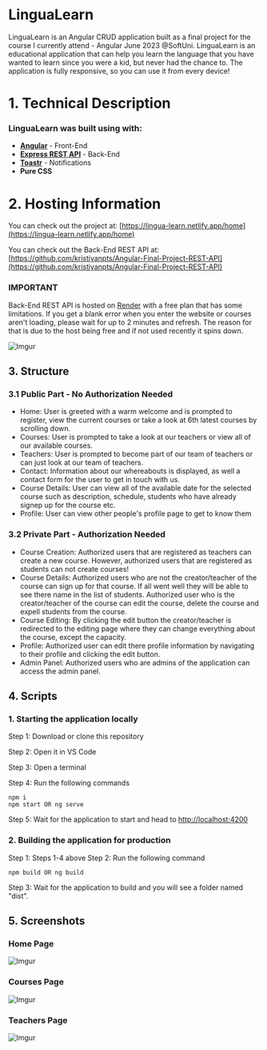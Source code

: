 
# LinguaLearn

LinguaLearn is an Angular CRUD application built as a final project for the course I currently attend - Angular June 2023 @SoftUni. LinguaLearn is an educational application that can help you learn the language that you have wanted to learn since you were a kid, but never had the chance to. The application is fully responsive, so you can use it from every device!

# 1. Technical Description

### LinguaLearn was built using with:  
- [**Angular**](https://angular.io/) - Front-End
- [**Express REST API**](https://expressjs.com/) - Back-End
- [**Toastr**](https://www.npmjs.com/package/ngx-toastr) - Notifications
- **Pure CSS**

# 2. Hosting Information
You can check out the project at: [https://lingua-learn.netlify.app/home](https://lingua-learn.netlify.app/home)

You can check out the Back-End REST API at: [https://github.com/kristiyanpts/Angular-Final-Project-REST-API](https://github.com/kristiyanpts/Angular-Final-Project-REST-API)

### IMPORTANT

Back-End REST API is hosted on [Render](https://render.com/) with a free plan that has some limitations. If you get a blank error when you enter the website or courses aren't loading, please wait for up to 2 minutes and refresh. The reason for that is due to the host being free and if not used recently it spins down.

![Imgur](https://imgur.com/aPArXlm.png)

## 3. Structure

### 3.1 Public Part - No Authorization Needed
- Home: User is greeted with a warm welcome and is prompted to register, view the current courses or take a look at 6th latest courses by scrolling down.
- Courses: User is prompted to take a look at our teachers or view all of our available courses.
- Teachers: User is prompted to become part of our team of teachers or can just look at our team of teachers.
- Contact: Information about our whereabouts is displayed, as well a contact form for the user to get in touch with us.
- Course Details: User can view all of the available date for the selected course such as description, schedule, students who have already signep up for the course etc.
- Profile: User can view other people's profile page to get to know them

### 3.2 Private Part - Authorization Needed
- Course Creation: Authorized users that are registered as teachers can create a new course. However, authorized users that are registered as students can not create courses!
- Course Details: Authorized users who are not the creator/teacher of the course can sign up for that course. If all went well they will be able to see there name in the list of students. Authorized user who is the creator/teacher of the course can edit the course, delete the course and expell students from the course.
- Course Editing: By clicking the edit button the creator/teacher is redirected to the editing page where they can change everything about the course, except the capacity.
- Profile: Authorized user can edit there profile information by navigating to their profile and clicking the edit button.
- Admin Panel: Authorized users who are admins of the application can access the admin panel.

## 4. Scripts
### 1. Starting the application locally
Step 1: Download or clone this repository

Step 2: Open it in VS Code

Step 3: Open a terminal

Step 4: Run the following commands

```
npm i
npm start OR ng serve
```

Step 5: Wait for the application to start and head to [http://localhost:4200](http://localhost:4200)

### 2. Building the application for production
Step 1: Steps 1-4 above
Step 2: Run the following command

```
npm build OR ng build
```

Step 3: Wait for the application to build and you will see a folder named "dist".


## 5. Screenshots

### Home Page
![Imgur](https://imgur.com/jBuZPgY.png)

### Courses Page
![Imgur](https://imgur.com/delwwVr.png)

### Teachers Page
![Imgur](https://imgur.com/Rykhjz1.png)
